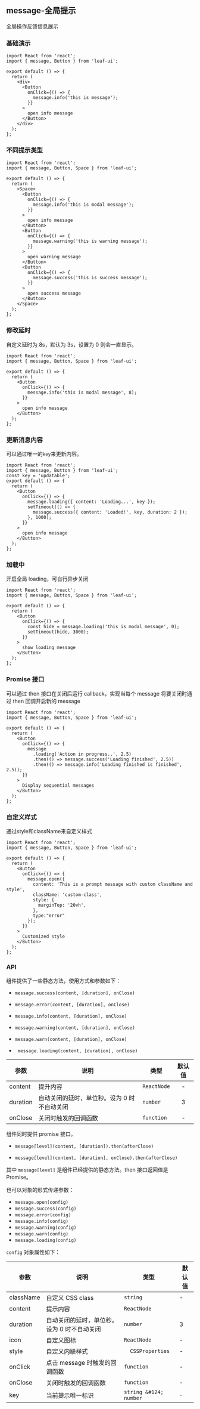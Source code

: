 ## message-全局提示

全局操作反馈信息展示

### 基础演示

```tsx
import React from 'react';
import { message, Button } from 'leaf-ui';

export default () => {
  return (
    <div>
      <Button
        onClick={() => {
          message.info('this is message');
        }}
      >
        open info message
      </Button>
    </div>
  );
};
```
### 不同提示类型

```tsx
import React from 'react';
import { message, Button, Space } from 'leaf-ui';

export default () => {
  return (
    <Space>
      <Button
        onClick={() => {
          message.info('this is modal message');
        }}
      >
        open info message
      </Button>
      <Button
        onClick={() => {
          message.warning('this is warning message');
        }}
      >
        open warning message
      </Button>
      <Button
        onClick={() => {
          message.success('this is success message');
        }}
      >
        open success message
      </Button>
    </Space>
  );
};
```

### 修改延时

自定义延时为 8s，默认为 3s，设置为 0 则会一直显示。

```tsx
import React from 'react';
import { message, Button, Space } from 'leaf-ui';

export default () => {
  return (
    <Button
      onClick={() => {
        message.info('this is modal message', 8);
      }}
    >
      open info message
    </Button>
  );
};
```
### 更新消息内容
可以通过唯一的`key`来更新内容。
```tsx
import React from 'react';
import { message, Button } from 'leaf-ui';
const key = 'updatable';
export default () => {
  return (
    <Button
      onClick={() => {
        message.loading({ content: 'Loading...', key });
        setTimeout(() => {
          message.success({ content: 'Loaded!', key, duration: 2 });
        }, 1000);
      }}
    >
      open info message
    </Button>
  );
};
```
### 加载中

开启全局 loading，可自行异步关闭

```tsx
import React from 'react';
import { message, Button, Space } from 'leaf-ui';

export default () => {
  return (
    <Button
      onClick={() => {
        const hide = message.loading('this is modal message', 0);
        setTimeout(hide, 3000);
      }}
    >
      show loading message
    </Button>
  );
};
```

### Promise 接口

可以通过 then 接口在关闭后运行 callback，实现当每个 message 将要关闭时通过 then 回调开启新的 message

```tsx
import React from 'react';
import { message, Button, Space } from 'leaf-ui';

export default () => {
  return (
    <Button
      onClick={() => {
        message
          .loading('Action in progress..', 2.5)
          .then(() => message.success('Loading finished', 2.5))
          .then(() => message.info('Loading finished is finished', 2.5));
      }}
    >
      Display sequential messages
    </Button>
  );
};
```
### 自定义样式
通过style和className来自定义样式
```tsx
import React from 'react';
import { message, Button, Space } from 'leaf-ui';

export default () => {
  return (
    <Button
      onClick={() => {
        message.open({
          content: 'This is a prompt message with custom className and style',
          className: 'custom-class',
          style: {
            marginTop: '20vh',
          },
          type:"error"
        });
      }}
    >
      Customized style
    </Button>
  );
};
```
### API
组件提供了一些静态方法，使用方式和参数如下：
* `message.success(content, [duration], onClose)`

* `message.error(content, [duration], onClose)`

* `message.info(content, [duration], onClose)`

* `message.warning(content, [duration], onClose)`

* `message.warn(content, [duration], onClose)`

* ` message.loading(content, [duration], onClose)`

| 参数      | 说明   | 类型          | 默认值 |
|---------|------|-------------|:---:|
| content | 提升内容 | `ReactNode` |  -  |
| duration    | 	自动关闭的延时，单位秒。设为 0 时不自动关闭     | `number`    |  3  |
| onClose     |   	关闭时触发的回调函数   |      `function`       |  -  |

组件同时提供 promise 接口。

* `message[level](content, [duration]).then(afterClose)`

* `message[level](content, [duration], onClose).then(afterClose)`

其中 `message[level]` 是组件已经提供的静态方法。then 接口返回值是 Promise。

也可以对象的形式传递参数：

* `message.open(config)`
* `message.success(config)`
* `message.error(config)`
* `message.info(config)`
* `message.warning(config)`
* `message.warn(config)`
* `message.loading(config)`

`config` 对象属性如下：

| 参数        | 说明                       | 类型               | 默认值     |
|-----------|--------------------------|------------------|---------|
| className | 自定义 CSS class            | `string`         | -       |
| content   | 提示内容                     | `ReactNode`      |         |
| duration  | 	自动关闭的延时，单位秒。设为 0 时不自动关闭 | `number`         | 3       |
| icon      | 	自定义图标                   | `ReactNode`      | -       |
| style     | 自定义内联样式                  | `	CSSProperties` | -       |
| onClick   | 点击 message 时触发的回调函数      | 	`function`      | -       |
| onClose   | 关闭时触发的回调函数               | `function`       | -       |
| key       | 当前提示唯一标识                 | `string &#124; number` |    `-` |

